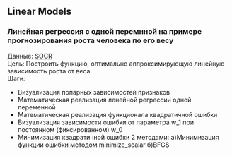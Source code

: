 ## Linear Models
### Линейная регрессия с одной перемнной на примере прогнозирования роста человека по его весу

Данные: [SOCR](http://wiki.stat.ucla.edu/socr/index.php/SOCR_Data_Dinov_020108_HeightsWeights)  
Цель: Построить функцию, оптимально аппроксимирующую линейную зависимость роста от веса.  
Шаги:
- Визуализация попарных зависимостей признаков
- Математическая реализация ленейной регрессии одной переменной
- Математическая реализация функционала квадратичной ошибки
- Визуализация зависимости ошибки от параметра w_1 при постоянном (фиксированном) w_0
- Минимизация квадратичной ошибки 2 методами:  а)Минимизация функции ошибки методом minimize_scalar б)BFGS



